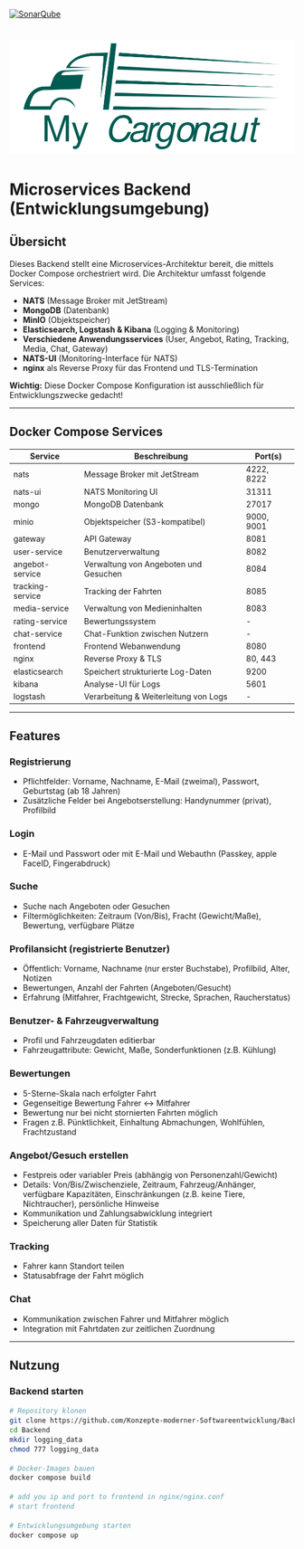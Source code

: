 [![SonarQube](https://scm.thm.de/sonar/api/project_badges/measure?project=kmsbackend&metric=alert_status)](https://scm.thm.de/sonar/dashboard?id=kmsbackend)

# ![Logo](https://github.com/Konzepte-moderner-Softwareentwicklung/Backend/blob/f27c180dcd0b50ee5533e5bdb1ae97030adead33/readme-content/Logo-smaller.png?raw=true)
# Microservices Backend (Entwicklungsumgebung)

## Übersicht

Dieses Backend stellt eine Microservices-Architektur bereit, die mittels Docker Compose orchestriert wird.
Die Architektur umfasst folgende Services:

- **NATS** (Message Broker mit JetStream)
- **MongoDB** (Datenbank)
- **MinIO** (Objektspeicher)
- **Elasticsearch, Logstash & Kibana** (Logging & Monitoring)
- **Verschiedene Anwendungsservices** (User, Angebot, Rating, Tracking, Media, Chat, Gateway)
- **NATS-UI** (Monitoring-Interface für NATS)
- **nginx** als Reverse Proxy für das Frontend und TLS-Termination

**Wichtig:** Diese Docker Compose Konfiguration ist ausschließlich für Entwicklungszwecke gedacht!

---

## Docker Compose Services

| Service           | Beschreibung                               | Port(s)           |
|------------------|---------------------------------------------|-------------------|
| nats             | Message Broker mit JetStream                | 4222, 8222        |
| nats-ui          | NATS Monitoring UI                          | 31311             |
| mongo            | MongoDB Datenbank                           | 27017             |
| minio            | Objektspeicher (S3-kompatibel)              | 9000, 9001        |
| gateway          | API Gateway                                 | 8081              |
| user-service     | Benutzerverwaltung                          | 8082              |
| angebot-service  | Verwaltung von Angeboten und Gesuchen       | 8084              |
| tracking-service | Tracking der Fahrten                        | 8085              |
| media-service    | Verwaltung von Medieninhalten               | 8083              |
| rating-service   | Bewertungssystem                            | -                 |
| chat-service     | Chat-Funktion zwischen Nutzern              | -                 |
| frontend         | Frontend Webanwendung                       | 8080              |
| nginx            | Reverse Proxy & TLS                         | 80, 443           |
| elasticsearch    | Speichert strukturierte Log-Daten           | 9200              |
| kibana           | Analyse-UI für Logs                         | 5601              |
| logstash         | Verarbeitung & Weiterleitung von Logs       | -                 |

---

## Features

### Registrierung
- Pflichtfelder: Vorname, Nachname, E-Mail (zweimal), Passwort, Geburtstag (ab 18 Jahren)
- Zusätzliche Felder bei Angebotserstellung: Handynummer (privat), Profilbild

### Login
- E-Mail und Passwort oder mit E-Mail und Webauthn (Passkey, apple FaceID, Fingerabdruck)

### Suche
- Suche nach Angeboten oder Gesuchen
- Filtermöglichkeiten: Zeitraum (Von/Bis), Fracht (Gewicht/Maße), Bewertung, verfügbare Plätze

### Profilansicht (registrierte Benutzer)
- Öffentlich: Vorname, Nachname (nur erster Buchstabe), Profilbild, Alter, Notizen
- Bewertungen, Anzahl der Fahrten (Angeboten/Gesucht)
- Erfahrung (Mitfahrer, Frachtgewicht, Strecke, Sprachen, Raucherstatus)

### Benutzer- & Fahrzeugverwaltung
- Profil und Fahrzeugdaten editierbar
- Fahrzeugattribute: Gewicht, Maße, Sonderfunktionen (z.B. Kühlung)

### Bewertungen
- 5-Sterne-Skala nach erfolgter Fahrt
- Gegenseitige Bewertung Fahrer <-> Mitfahrer
- Bewertung nur bei nicht stornierten Fahrten möglich
- Fragen z.B. Pünktlichkeit, Einhaltung Abmachungen, Wohlfühlen, Frachtzustand

### Angebot/Gesuch erstellen
- Festpreis oder variabler Preis (abhängig von Personenzahl/Gewicht)
- Details: Von/Bis/Zwischenziele, Zeitraum, Fahrzeug/Anhänger, verfügbare Kapazitäten, Einschränkungen (z.B. keine Tiere, Nichtraucher), persönliche Hinweise
- Kommunikation und Zahlungsabwicklung integriert
- Speicherung aller Daten für Statistik

### Tracking
- Fahrer kann Standort teilen
- Statusabfrage der Fahrt möglich

### Chat
- Kommunikation zwischen Fahrer und Mitfahrer möglich
- Integration mit Fahrtdaten zur zeitlichen Zuordnung

---

## Nutzung

### Backend starten

```bash
# Repository klonen
git clone https://github.com/Konzepte-moderner-Softwareentwicklung/Backend.git
cd Backend
mkdir logging_data
chmod 777 logging_data

# Docker-Images bauen
docker compose build

# add you ip and port to frontend in nginx/nginx.conf
# start frontend

# Entwicklungsumgebung starten
docker compose up
